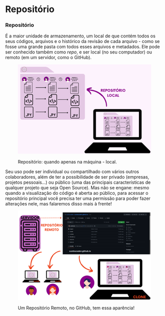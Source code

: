 # Repositório

### Repositório

É a maior unidade de armazenamento, um local de que contém todos os seus códigos, arquivos e o histórico da revisão de cada arquivo - como se fosse uma grande pasta com todos esses arquivos e metadados. Ele pode ser conhecido também como _repo_, e ser local (no seu computador) ou remoto (em um servidor, como o GitHub).&#x20;



<figure><img src="../../../.gitbook/assets/19.png" alt=""><figcaption><p>Repositório: quando apenas na máquina - local.</p></figcaption></figure>

Seu uso pode ser individual ou compartilhado com vários outros colaboradores, além de ter a possibilidade de ser privado (empresas, projetos pessoais...) ou público (uma das principais características de qualquer projeto que seja Open Source). Mas não se engane: mesmo quando a visualização do código é aberta ao público, para acessar o repositório principal você precisa ter uma permissão para poder fazer alterações nele, mas falaremos disso mais à frente!



<figure><img src="../../../.gitbook/assets/20.png" alt="" width="563"><figcaption><p>Um Repositório Remoto, no GitHub, tem essa aparência!</p></figcaption></figure>
